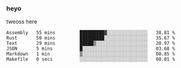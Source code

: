 ### heyo
tweoss here

<!--START_SECTION:waka-->

```text
Assembly   55 mins         █████████▓░░░░░░░░░░░░░░░   38.81 %
Rust       50 mins         █████████░░░░░░░░░░░░░░░░   35.67 %
Text       29 mins         █████▒░░░░░░░░░░░░░░░░░░░   20.97 %
JSON       5 mins          █░░░░░░░░░░░░░░░░░░░░░░░░   03.68 %
Markdown   1 min           ▒░░░░░░░░░░░░░░░░░░░░░░░░   00.85 %
Makefile   0 secs          ░░░░░░░░░░░░░░░░░░░░░░░░░   00.01 %
```

<!--END_SECTION:waka-->

<!--
**Tweoss/tweoss** is a ✨ _special_ ✨ repository because its `README.md` (this file) appears on your GitHub profile.

Here are some ideas to get you started:

- 🔭 I’m currently working on ...
- 🌱 I’m currently learning ...
- 👯 I’m looking to collaborate on ...
- 🤔 I’m looking for help with ...
- 💬 Ask me about ...
- 📫 How to reach me: ...
- 😄 Pronouns: ...
- ⚡ Fun fact: ...
-->
